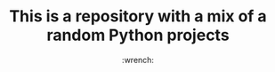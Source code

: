 <div align="center"> <h1>This is a repository with a mix of a random Python projects</h1> :wrench: </div>
